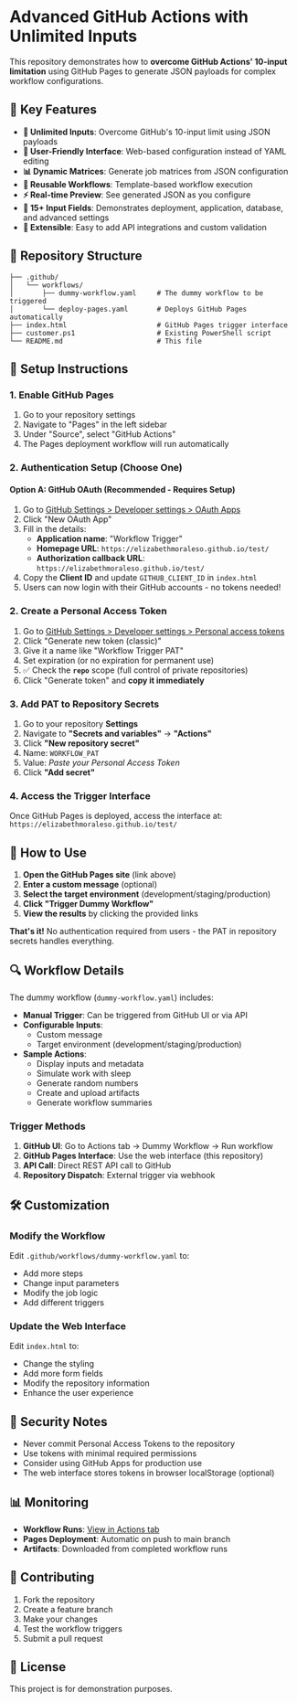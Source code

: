 # Advanced GitHub Actions with Unlimited Inputs

This repository demonstrates how to **overcome GitHub Actions' 10-input limitation** using GitHub Pages to generate JSON payloads for complex workflow configurations.

## 🚀 Key Features

- **🔢 Unlimited Inputs**: Overcome GitHub's 10-input limit using JSON payloads
- **🎨 User-Friendly Interface**: Web-based configuration instead of YAML editing
- **📊 Dynamic Matrices**: Generate job matrices from JSON configuration
- **🔄 Reusable Workflows**: Template-based workflow execution
- **⚡ Real-time Preview**: See generated JSON as you configure
- **🎯 15+ Input Fields**: Demonstrates deployment, application, database, and advanced settings
- **🔧 Extensible**: Easy to add API integrations and custom validation

## 📁 Repository Structure

```
├── .github/
│   └── workflows/
│       ├── dummy-workflow.yaml     # The dummy workflow to be triggered
│       └── deploy-pages.yaml       # Deploys GitHub Pages automatically
├── index.html                      # GitHub Pages trigger interface
├── customer.ps1                    # Existing PowerShell script
└── README.md                       # This file
```

## 🔧 Setup Instructions

### 1. Enable GitHub Pages

1. Go to your repository settings
2. Navigate to "Pages" in the left sidebar
3. Under "Source", select "GitHub Actions"
4. The Pages deployment workflow will run automatically

### 2. Authentication Setup (Choose One)

#### Option A: GitHub OAuth (Recommended - Requires Setup)

1. Go to [GitHub Settings > Developer settings > OAuth Apps](https://github.com/settings/developers)
2. Click "New OAuth App"
3. Fill in the details:
   - **Application name**: "Workflow Trigger"
   - **Homepage URL**: `https://elizabethmoraleso.github.io/test/`
   - **Authorization callback URL**: `https://elizabethmoraleso.github.io/test/`
4. Copy the **Client ID** and update `GITHUB_CLIENT_ID` in `index.html`
5. Users can now login with their GitHub accounts - no tokens needed!

### 2. Create a Personal Access Token

1. Go to [GitHub Settings > Developer settings > Personal access tokens](https://github.com/settings/tokens)
2. Click "Generate new token (classic)"
3. Give it a name like "Workflow Trigger PAT"
4. Set expiration (or no expiration for permanent use)
5. ✅ Check the **`repo`** scope (full control of private repositories)
6. Click "Generate token" and **copy it immediately**

### 3. Add PAT to Repository Secrets

1. Go to your repository **Settings**
2. Navigate to **"Secrets and variables"** → **"Actions"**
3. Click **"New repository secret"**
4. Name: `WORKFLOW_PAT`
5. Value: _Paste your Personal Access Token_
6. Click **"Add secret"**

### 4. Access the Trigger Interface

Once GitHub Pages is deployed, access the interface at:
`https://elizabethmoraleso.github.io/test/`

## 🎯 How to Use

1. **Open the GitHub Pages site** (link above)
2. **Enter a custom message** (optional)
3. **Select the target environment** (development/staging/production)
4. **Click "Trigger Dummy Workflow"**
5. **View the results** by clicking the provided links

**That's it!** No authentication required from users - the PAT in repository secrets handles everything.

## 🔍 Workflow Details

The dummy workflow (`dummy-workflow.yaml`) includes:

- **Manual Trigger**: Can be triggered from GitHub UI or via API
- **Configurable Inputs**:
  - Custom message
  - Target environment (development/staging/production)
- **Sample Actions**:
  - Display inputs and metadata
  - Simulate work with sleep
  - Generate random numbers
  - Create and upload artifacts
  - Generate workflow summaries

### Trigger Methods

1. **GitHub UI**: Go to Actions tab → Dummy Workflow → Run workflow
2. **GitHub Pages Interface**: Use the web interface (this repository)
3. **API Call**: Direct REST API call to GitHub
4. **Repository Dispatch**: External trigger via webhook

## 🛠️ Customization

### Modify the Workflow

Edit `.github/workflows/dummy-workflow.yaml` to:

- Add more steps
- Change input parameters
- Modify the job logic
- Add different triggers

### Update the Web Interface

Edit `index.html` to:

- Change the styling
- Add more form fields
- Modify the repository information
- Enhance the user experience

## 🔐 Security Notes

- Never commit Personal Access Tokens to the repository
- Use tokens with minimal required permissions
- Consider using GitHub Apps for production use
- The web interface stores tokens in browser localStorage (optional)

## 📊 Monitoring

- **Workflow Runs**: [View in Actions tab](https://github.com/ElizabethMoralesO/test/actions)
- **Pages Deployment**: Automatic on push to main branch
- **Artifacts**: Downloaded from completed workflow runs

## 🤝 Contributing

1. Fork the repository
2. Create a feature branch
3. Make your changes
4. Test the workflow triggers
5. Submit a pull request

## 📝 License

This project is for demonstration purposes.
